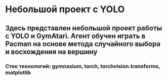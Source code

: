 # Небольшой проект с YOLO

## Здесь представлен небольшой проект работы с YOLO и GymAtari. Агент обучен играть в Pacman на основе метода случайного выбора и восхождения на вершину

### Стек технологий: gymnasium, torch, torchvision.transforms, matplotlib
